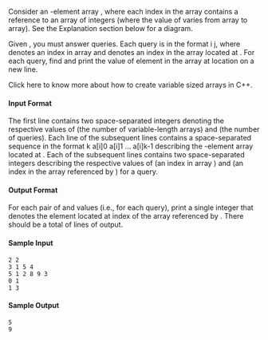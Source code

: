 Consider an -element array , where each index  in the array contains a reference to an array of  integers (where the value of  varies from array to array). See the Explanation section below for a diagram.

Given , you must answer  queries. Each query is in the format i j, where  denotes an index in array  and  denotes an index in the array located at . For each query, find and print the value of element  in the array at location  on a new line.

Click here to know more about how to create variable sized arrays in C++.

#### Input Format

The first line contains two space-separated integers denoting the respective values of  (the number of variable-length arrays) and  (the number of queries).
Each line  of the  subsequent lines contains a space-separated sequence in the format k a[i]0 a[i]1 … a[i]k-1 describing the -element array located at .
Each of the  subsequent lines contains two space-separated integers describing the respective values of  (an index in array ) and  (an index in the array referenced by ) for a query.


#### Output Format

For each pair of  and  values (i.e., for each query), print a single integer that denotes the element located at index  of the array referenced by . There should be a total of  lines of output.

#### Sample Input

```
2 2
3 1 5 4
5 1 2 8 9 3
0 1
1 3
```

#### Sample Output
```
5
9
```